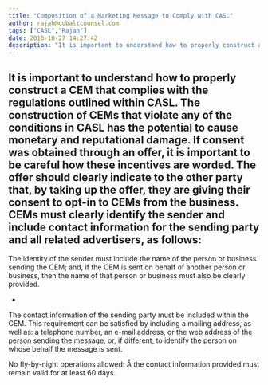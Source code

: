 ```yaml
---
title: "Composition of a Marketing Message to Comply with CASL"
author: rajah@cobaltcounsel.com
tags: ["CASL","Rajah"]
date: 2016-10-27 14:27:42
description: "It is important to understand how to properly construct a CEM that complies with the regulations outlined within CASL. The construction of CEMs that violate any of the conditions in CASL has the poten..."
---
```


It is important to understand how to properly construct a CEM that complies with the regulations outlined within CASL. The construction of CEMs that violate any of the conditions in CASL has the potential to cause monetary and reputational damage. If consent was obtained through an offer, it is important to be careful how these incentives are worded.
 The offer should clearly indicate to the other party that, by taking up the offer, they are giving their consent to opt-in to CEMs from the business. CEMs must clearly identify the sender and include contact information for the sending party and all related advertisers, as follows:
- 
The identity of the sender must include the name of the person or business sending the CEM; and, if the CEM is sent on behalf of another person or business, then the name of that person or business must also be clearly provided.

- 
The contact information of the sending party must be included within the CEM. This requirement can be satisfied by including a mailing address, as well as: a telephone number, an e-mail address, or the web address of the person sending the message, or, if different, to identify the person on whose behalf the message is sent.

No fly-by-night operations allowed: Â the contact information provided must remain valid for at least 60 days.